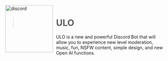 
<img width="150" height="150" align="left" style="float: left; margin: 0 10px 0 0;" alt="discord" src="https://cdn.discordapp.com/attachments/1121120511758434304/1126722023217975416/6fbbaee17447e12763e52c87a5a09971.png"> 

> # ULO
<a> 
  ULO is a new and powerful Discord Bot that will allow you to experience new level moderation, music, fun, NSFW content, simple design, and new Open AI functions.
</a>
<br>



